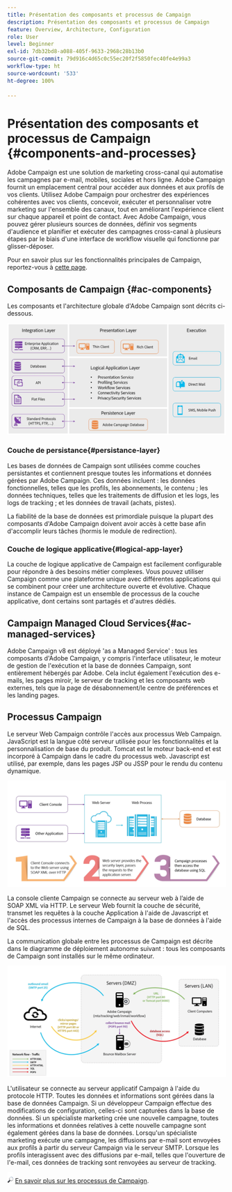 ```yaml
---
title: Présentation des composants et processus de Campaign
description: Présentation des composants et processus de Campaign
feature: Overview, Architecture, Configuration
role: User
level: Beginner
exl-id: 7db32bd8-a088-405f-9633-2968c28b13b0
source-git-commit: 79d916c4d65c0c55ec20f2f5850fec40fe4e99a3
workflow-type: ht
source-wordcount: '533'
ht-degree: 100%

---
```


# Présentation des composants et processus de Campaign {#components-and-processes}

Adobe Campaign est une solution de marketing cross-canal qui automatise les campagnes par e-mail, mobiles, sociales et hors ligne. Adobe Campaign fournit un emplacement central pour accéder aux données et aux profils de vos clients. Utilisez Adobe Campaign pour orchestrer des expériences cohérentes avec vos clients, concevoir, exécuter et personnaliser votre marketing sur l&#39;ensemble des canaux, tout en améliorant l&#39;expérience client sur chaque appareil et point de contact. Avec Adobe Campaign, vous pouvez gérer plusieurs sources de données, définir vos segments d&#39;audience et planifier et exécuter des campagnes cross-canal à plusieurs étapes par le biais d&#39;une interface de workflow visuelle qui fonctionne par glisser-déposer.

Pour en savoir plus sur les fonctionnalités principales de Campaign, reportez-vous à [cette page](../start/get-started.md).

## Composants de Campaign {#ac-components}

Les composants et l&#39;architecture globale d&#39;Adobe Campaign sont décrits ci-dessous.

![](assets/do-not-localize//ac-components.png)



### Couche de persistance{#persistance-layer}

Les bases de données de Campaign sont utilisées comme couches persistantes et contiennent presque toutes les informations et données gérées par Adobe Campaign. Ces données incluent : les données fonctionnelles, telles que les profils, les abonnements, le contenu ; les données techniques, telles que les traitements de diffusion et les logs, les logs de tracking ; et les données de travail (achats, pistes).

La fiabilité de la base de données est primordiale puisque la plupart des composants d&#39;Adobe Campaign doivent avoir accès à cette base afin d&#39;accomplir leurs tâches (hormis le module de redirection).

### Couche de logique applicative{#logical-app-layer}

La couche de logique applicative de Campaign est facilement configurable pour répondre à des besoins métier complexes. Vous pouvez utiliser Campaign comme une plateforme unique avec différentes applications qui se combinent pour créer une architecture ouverte et évolutive. Chaque instance de Campaign est un ensemble de processus de la couche applicative, dont certains sont partagés et d&#39;autres dédiés.

## Campaign Managed Cloud Services{#ac-managed-services}

Adobe Campaign v8 est déployé &#39;as a Managed Service&#39; : tous les composants d&#39;Adobe Campaign, y compris l&#39;interface utilisateur, le moteur de gestion de l&#39;exécution et la base de données Campaign, sont entièrement hébergés par Adobe. Cela inclut également l&#39;exécution des e-mails, les pages miroir, le serveur de tracking et les composants web externes, tels que la page de désabonnement/le centre de préférences et les landing pages.

## Processus Campaign

Le serveur Web Campaign contrôle l&#39;accès aux processus Web Campaign. JavaScript est la langue côté serveur utilisée pour les fonctionnalités et la personnalisation de base du produit. Tomcat est le moteur back-end et est incorporé à Campaign dans le cadre du processus web. Javascript est utilisé, par exemple, dans les pages JSP ou JSSP pour le rendu du contenu dynamique.

![](assets/do-not-localize/ac-processes.png)

La console cliente Campaign se connecte au serveur web à l’aide de SOAP XML via HTTP. Le serveur Web fournit la couche de sécurité, transmet les requêtes à la couche Application à l&#39;aide de Javascript et l&#39;accès des processus internes de Campaign à la base de données à l&#39;aide de SQL.

La communication globale entre les processus de Campaign est décrite dans le diagramme de déploiement autonome suivant : tous les composants de Campaign sont installés sur le même ordinateur.

![](assets/do-not-localize//ac-standalone.png)

L&#39;utilisateur se connecte au serveur applicatif Campaign à l&#39;aide du protocole HTTP. Toutes les données et informations sont gérées dans la base de données Campaign. Si un développeur Campaign effectue des modifications de configuration, celles-ci sont capturées dans la base de données. Si un spécialiste marketing crée une nouvelle campagne, toutes les informations et données relatives à cette nouvelle campagne sont également gérées dans la base de données. Lorsqu&#39;un spécialiste marketing exécute une campagne, les diffusions par e-mail sont envoyées aux profils à partir du serveur Campaign via le serveur SMTP. Lorsque les profils interagissent avec des diffusions par e-mail, telles que l&#39;ouverture de l&#39;e-mail, ces données de tracking sont renvoyées au serveur de tracking.

![](../assets/do-not-localize/glass.png) [En savoir plus sur les processus de Campaign](../architecture/general-architecture.md#dev-env).
